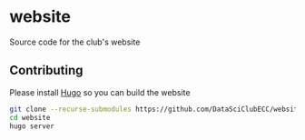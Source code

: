 # website

Source code for the club's website

## Contributing

Please install [Hugo](https://gohugo.io) so you can build the website

```sh
git clone --recurse-submodules https://github.com/DataSciClubECC/website
cd website
hugo server
```
